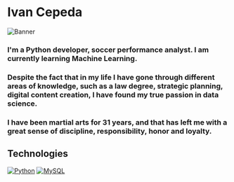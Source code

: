 <!--
**Ivan-Cepeda/Ivan-Cepeda** is a ✨ _special_ ✨ repository because its `README.md` (this file) appears on your GitHub profile. -->

# Ivan Cepeda
![Banner](https://media.licdn.com/dms/image/D4E16AQGRrB159RBbnA/profile-displaybackgroundimage-shrink_350_1400/0/1690208358854?e=1695859200&v=beta&t=GbU15Yy9ow99_ST003fBao6w-1O999Nd4qvbbsgChpU)

### I'm a Python developer, soccer performance analyst. I am currently learning Machine Learning.

### Despite the fact that in my life I have gone through different areas of knowledge, such as a law degree, strategic planning, digital content creation, I have found my true passion in **data science**.

### I have been martial arts for 31 years, and that has left me with a great sense of discipline, responsibility, honor and loyalty.

## Technologies 
[![Python](https://img.shields.io/badge/Python-yellow?style=for-the-badge&logo=python&logoColor=white&labelColor=101010)]()
[![MySQL](https://img.shields.io/badge/MySQL-4479A1?style=for-the-badge&logo=mysql&logoColor=white&labelColor=101010)]()

